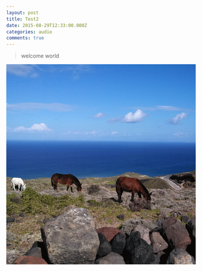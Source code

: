 ```yaml
---
layout: post
title: Test2
date: 2015-08-29T12:33:00.000Z
categories: audio
comments: true
---
```

> welcome world

![](/uploads/versions/seahorses2---x----1158-1224x---.png)